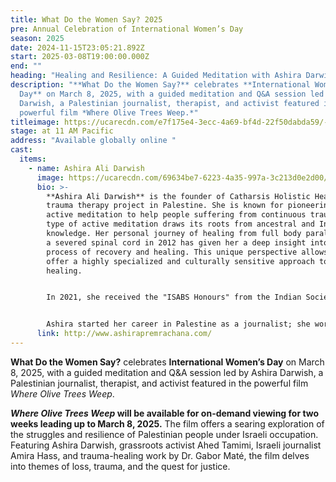 ```yaml
---
title: What Do the Women Say? 2025
pre: Annual Celebration of International Women’s Day
season: 2025
date: 2024-11-15T23:05:21.892Z
start: 2025-03-08T19:00:00.000Z
end: ""
heading: "Healing and Resilience: A Guided Meditation with Ashira Darwich"
description: "**What Do the Women Say?** celebrates **International Women’s
  Day** on March 8, 2025, with a guided meditation and Q&A session led by Ashira
  Darwish, a Palestinian journalist, therapist, and activist featured in the
  powerful film *Where Olive Trees Weep.*"
titleimage: https://ucarecdn.com/e7f175e4-3ecc-4a69-bf4d-22f50dabda59/-/crop/1961x877/0,209/-/preview/
stage: at 11 AM Pacific
address: "Available globally online "
cast:
  items:
    - name: Ashira Ali Darwish
      image: https://ucarecdn.com/69634be7-6223-4a35-997a-3c213d0e2d00/
      bio: >-
        **Ashira Ali Darwish** is the founder of Catharsis Holistic Healing, a
        trauma therapy project in Palestine. She is known for pioneering Sufi
        active meditation to help people suffering from continuous trauma. This
        type of active meditation draws its roots from ancestral and Indigenous
        knowledge. Her personal journey of healing from full body paralysis with
        a severed spinal cord in 2012 has given her a deep insight into the
        process of recovery and healing. This unique perspective allows her to
        offer a highly specialized and culturally sensitive approach to trauma
        healing.


        In 2021, she received the "ISABS Honours" from the Indian Society for Applied Behavioural Science for her contribution to positive societal transformation through the application of behavioral science principles and practices. 


        Ashira started her career in Palestine as a journalist; she worked for 15 years as TV & Radio journalist and researcher for the BBC, Amnesty International and Human Rights Watch.
      link: http://www.ashirapremrachana.com/
---
```

**What Do the Women Say?** celebrates **International Women’s Day** on March 8, 2025, with a guided meditation and Q&A session led by Ashira Darwish, a Palestinian journalist, therapist, and activist featured in the powerful film *Where Olive Trees Weep*.

***Where Olive Trees Weep* will be available for on-demand viewing for two weeks leading up to March 8, 2025.** The film offers a searing exploration of the struggles and resilience of Palestinian people under Israeli occupation. Featuring Ashira Darwish, grassroots activist Ahed Tamimi, Israeli journalist Amira Hass, and trauma-healing work by Dr. Gabor Maté, the film delves into themes of loss, trauma, and the quest for justice.